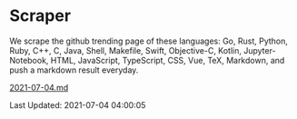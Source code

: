 # Scraper

We scrape the github trending page of these languages: Go, Rust, Python, Ruby, C++, C, Java, Shell, Makefile, Swift, Objective-C, Kotlin, Jupyter-Notebook, HTML, JavaScript, TypeScript, CSS, Vue, TeX, Markdown, and push a markdown result everyday.

[2021-07-04.md](https://github.com/yangwenmai/github-trending-backup/blob/master/2021-07-04.md)

Last Updated: 2021-07-04 04:00:05